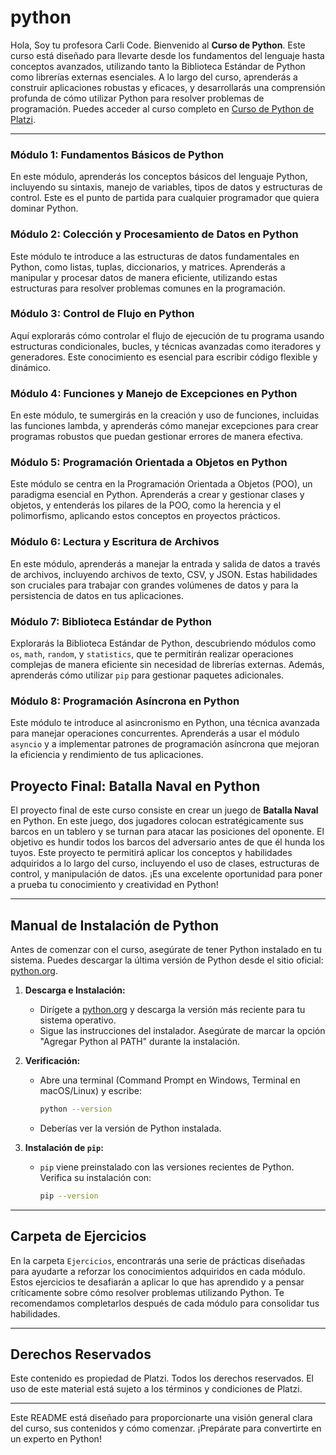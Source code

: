 # python


Hola, Soy tu profesora Carli Code. Bienvenido al **Curso de Python**. Este curso está diseñado para llevarte desde los fundamentos del lenguaje hasta conceptos avanzados, utilizando tanto la Biblioteca Estándar de Python como librerías externas esenciales. A lo largo del curso, aprenderás a construir aplicaciones robustas y eficaces, y desarrollarás una comprensión profunda de cómo utilizar Python para resolver problemas de programación. Puedes acceder al curso completo en [Curso de Python de Platzi](https://platzi.com/cursos/python/).


---

### Módulo 1: Fundamentos Básicos de Python
En este módulo, aprenderás los conceptos básicos del lenguaje Python, incluyendo su sintaxis, manejo de variables, tipos de datos y estructuras de control. Este es el punto de partida para cualquier programador que quiera dominar Python.

### Módulo 2: Colección y Procesamiento de Datos en Python
Este módulo te introduce a las estructuras de datos fundamentales en Python, como listas, tuplas, diccionarios, y matrices. Aprenderás a manipular y procesar datos de manera eficiente, utilizando estas estructuras para resolver problemas comunes en la programación.

### Módulo 3: Control de Flujo en Python
Aquí explorarás cómo controlar el flujo de ejecución de tu programa usando estructuras condicionales, bucles, y técnicas avanzadas como iteradores y generadores. Este conocimiento es esencial para escribir código flexible y dinámico.

### Módulo 4: Funciones y Manejo de Excepciones en Python
En este módulo, te sumergirás en la creación y uso de funciones, incluidas las funciones lambda, y aprenderás cómo manejar excepciones para crear programas robustos que puedan gestionar errores de manera efectiva.

### Módulo 5: Programación Orientada a Objetos en Python
Este módulo se centra en la Programación Orientada a Objetos (POO), un paradigma esencial en Python. Aprenderás a crear y gestionar clases y objetos, y entenderás los pilares de la POO, como la herencia y el polimorfismo, aplicando estos conceptos en proyectos prácticos.

### Módulo 6: Lectura y Escritura de Archivos
En este módulo, aprenderás a manejar la entrada y salida de datos a través de archivos, incluyendo archivos de texto, CSV, y JSON. Estas habilidades son cruciales para trabajar con grandes volúmenes de datos y para la persistencia de datos en tus aplicaciones.

### Módulo 7: Biblioteca Estándar de Python
Explorarás la Biblioteca Estándar de Python, descubriendo módulos como `os`, `math`, `random`, y `statistics`, que te permitirán realizar operaciones complejas de manera eficiente sin necesidad de librerías externas. Además, aprenderás cómo utilizar `pip` para gestionar paquetes adicionales.

### Módulo 8: Programación Asíncrona en Python
Este módulo te introduce al asincronismo en Python, una técnica avanzada para manejar operaciones concurrentes. Aprenderás a usar el módulo `asyncio` y a implementar patrones de programación asíncrona que mejoran la eficiencia y rendimiento de tus aplicaciones.

## Proyecto Final: Batalla Naval en Python

El proyecto final de este curso consiste en crear un juego de **Batalla Naval** en Python. En este juego, dos jugadores colocan estratégicamente sus barcos en un tablero y se turnan para atacar las posiciones del oponente. El objetivo es hundir todos los barcos del adversario antes de que él hunda los tuyos. Este proyecto te permitirá aplicar los conceptos y habilidades adquiridos a lo largo del curso, incluyendo el uso de clases, estructuras de control, y manipulación de datos. ¡Es una excelente oportunidad para poner a prueba tu conocimiento y creatividad en Python!

---

## Manual de Instalación de Python

Antes de comenzar con el curso, asegúrate de tener Python instalado en tu sistema. Puedes descargar la última versión de Python desde el sitio oficial: [python.org](https://www.python.org/downloads/).

1. **Descarga e Instalación:**
   - Dirígete a [python.org](https://www.python.org/downloads/) y descarga la versión más reciente para tu sistema operativo.
   - Sigue las instrucciones del instalador. Asegúrate de marcar la opción "Agregar Python al PATH" durante la instalación.

2. **Verificación:**
   - Abre una terminal (Command Prompt en Windows, Terminal en macOS/Linux) y escribe:
     ```bash
     python --version
     ```
   - Deberías ver la versión de Python instalada.

3. **Instalación de `pip`:**
   - `pip` viene preinstalado con las versiones recientes de Python. Verifica su instalación con:
     ```bash
     pip --version
     ```

---

## Carpeta de Ejercicios

En la carpeta `Ejercicios`, encontrarás una serie de prácticas diseñadas para ayudarte a reforzar los conocimientos adquiridos en cada módulo. Estos ejercicios te desafiarán a aplicar lo que has aprendido y a pensar críticamente sobre cómo resolver problemas utilizando Python. Te recomendamos completarlos después de cada módulo para consolidar tus habilidades.

---

## Derechos Reservados

Este contenido es propiedad de Platzi. Todos los derechos reservados. El uso de este material está sujeto a los términos y condiciones de Platzi.

---

Este README está diseñado para proporcionarte una visión general clara del curso, sus contenidos y cómo comenzar. ¡Prepárate para convertirte en un experto en Python!
